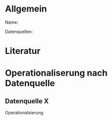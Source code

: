 # Allgemein

Name:

Datenquellen:
 

# Literatur

# Operationaliserung nach Datenquelle

## Datenquelle X

Operationalsierung
